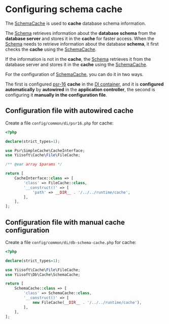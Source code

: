 # Configuring schema cache

The [SchemaCache](https://github.com/yiisoft/db/blob/master/src/Cache/SchemaCache.php) is used to **cache** database schema information.
 
The [Schema](https://github.com/yiisoft/db/blob/master/src/Schema/AbstractSchema.php) retrieves information about the **database schema** from the **database server** and stores it in the **cache** for faster access. When the [Schema](https://github.com/yiisoft/db/blob/master/src/Schema/AbstractSchema.php) needs to retrieve information about the database **schema**, it first checks the **cache** using the [SchemaCache](https://github.com/yiisoft/db/blob/master/src/Cache/SchemaCache.php).

If the information is not in the **cache**, the [Schema](https://github.com/yiisoft/db/blob/master/src/Schema/AbstractSchema.php) retrieves it from the database server and stores it in the **cache** using the [SchemaCache](https://github.com/yiisoft/db/blob/master/src/Cache/SchemaCache.php).

For the configuration of [SchemaCache](https://github.com/yiisoft/db/blob/master/src/Cache/SchemaCache.php), you can do it in two ways. 
 
The first is configured [psr-16](https://github.com/php-fig/simple-cache) **cache** in the [DI container](https://github.com/yiisoft/di), and it is **configured automatically** by **autowired** in the **application controller**, the second is configuring it **manually in the configuration file**.

## Configuration file with autowired cache

Create a file `config/common/di/psr16.php` for cache:

```php
<?php

declare(strict_types=1);

use Psr\SimpleCache\CacheInterface;
use Yiisoft\Cache\File\FileCache;

/** @var array $params */

return [
    CacheInterface::class => [
        'class' => FileCache::class,
        '__construct()' => [
            'path' => __DIR__ . '/../../runtime/cache',
        ],
    ],
];
```

## Configuration file with manual cache configuration

Create a file `config/common/di/db-schema-cache.php` for cache:

```php
<?php

declare(strict_types=1);

use Yiisoft\Cache\File\FileCache;
use Yiisoft\Db\Cache\SchemaCache;

return [
    SchemaCache::class => [
        'class' => SchemaCache::class,
        '__construct()' => [
            new FileCache(__DIR__ . '/../../runtime/cache'),
        ],
    ],
];
```
